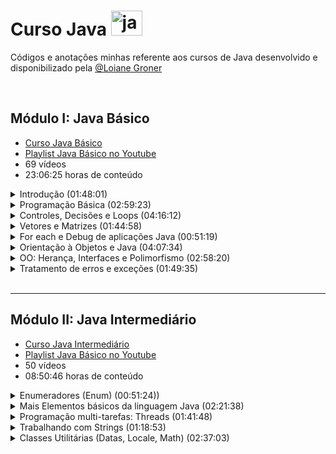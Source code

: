 # Curso Java <img alt="java" height="40" width="50" src="https://cdn.jsdelivr.net/gh/devicons/devicon/icons/java/java-original.svg" />

Códigos e anotações minhas referente aos cursos de Java desenvolvido e disponibilizado pela [@Loiane Groner](https://github.com/loiane)

<br>

## Módulo I: Java Básico

- [Curso Java Básico](https://loiane.training/curso/java-basico)
- [Playlist Java Básico no Youtube](https://www.youtube.com/watch?v=LnORjqZUMIQ&list=PLGxZ4Rq3BOBq0KXHsp5J3PxyFaBIXVs3r)
- 69 vídeos
- 23:06:25 horas de conteúdo

<details>
<summary>Introdução (01:48:01)</summary>

### [Aula 01](https://www.youtube.com/watch?v=LnORjqZUMIQ)

- Intrudução e dicas

### [Aula 02](https://www.youtube.com/watch?v=ddhH97IPrFY)

- Instalação do Java no Windows

### [Aula 03](https://www.youtube.com/watch?v=BTNp4P12DIs)

- Instalação do Java no Ubuntu

### [Aula 04](https://www.youtube.com/watch?v=xQEauKE4NTw)

- Instalação do Java no Mac OS

## Começando com Java (02:31:03)

### [Aula 05](https://www.youtube.com/watch?v=mu2ti43cgwc)

- Primeiro programa em Java (sem utilização de IDE)
- [Correção exercícios aula 05](https://www.youtube.com/watch?v=3rZNefsMmKs)

### [Aula 06](https://www.youtube.com/watch?v=dhGPGv7XCM8)

- Passando argumentos para o programa (sem utilização de IDE)
- [Correção exercíos aula 05](https://www.youtube.com/watch?v=Ebvl0BlnD-U)

### [Aula 07](https://www.youtube.com/watch?v=NoEoOaTSFMo)

- Entendendo os erros (sem utilização de IDE)
  - Erros de Sintaxe
  - Erros de Semântica
  - Erros em Tempo de Execução

### [Aula 08](https://www.youtube.com/watch?v=74QEhBpzixs)

- Instalando uma IDE
  - Eclipse
  - Netbeans

### [Aula 09](https://www.youtube.com/watch?v=KUUrrIX6wGo)

- Introdução à Orientação a Objetos
  - Vantagens
    - Reuso do código
    - Reflete o mundo real
    - Facilita a Manutenção no Código
  - Conceitos
    - Objetos
    - Classes
      - Descrição de um grupo de objetos
      - Contém nome da classe, conjunto de atributos (descrição), conjunto de métodos (comportamento)
    - Herança
      - Permite reutilização da estrutura e do comportamento de uma classe
    - Polimorfismo
      - Habilidade de variáveis terem "mais de um tipo"
  - Pacotes
    - Forma de organizar as classes
    - Convenção: domínio + projeto + pasta
      Ex.: com.loiane.cursojava.aula09

</details>
<details>
<summary>Programação Básica (02:59:23)</summary>

### [Aula 10](https://www.youtube.com/watch?v=ELBqT_rueAQ)

- Introdução a variáveis

### [Aula 11](https://www.youtube.com/watch?v=aqiB58NpKLw)

- Tipos Primitivos
  - Tipos Inteiros
    - byte (8 bits)
    - short (16 bits)
    - int (32 bits)
    - long (64 bits)
    - char
  - Tipos Ponto Flutuante
    - float (32 bits)
    - double (64 bits)
  - Tipo Char
  - Tipo Boolean
    - true
    - false
  - Literais

### [Aula 12](https://www.youtube.com/watch?v=Z6Y8zupCKfk)

- Lendo dados do teclado usando a classe Scanner

### [Aula 13](https://www.youtube.com/watch?v=199tKAE6sxo)

- Operadores
  - Operadores Aritméticos
    - adição \+
    - subtração \-
    - divisão \/
    - multiplicação \*
    - módulo \%
    - incremento \++
    - decremento \--
  - Operadores Relacionais
    - igual a ==
    - diferente de !=
    - maior que \>
    - menor que <
    - maior ou igual que >=
    - menor ou igual que <=
  - Operadores Lógicos
    - AND &
    - OR |
    - XOR ^
    - OR curto circuito ||
    - AND curto circuito &&
    - NOT !
  - Operadores de Assignment
    - +=
    - -=
    - \*=
    - /=
  - Procedência
  - [Exercícios aula 13](https://pt2.slideshare.net/loianeg/curso-java-bsico-exerccios-aulas-11-12-13)
    - [Correção exercícios aula 13](https://www.youtube.com/watch?v=pfI20o_lyRA)

</details>
<details>
<summary>Controles, Decisões e Loops (04:16:12)</summary>

### [Aula 14](https://www.youtube.com/watch?v=KJYSXTYgL_o)

- Condicionais if/else

### [Aula 15](https://www.youtube.com/watch?v=JTLgFZyBUN4)

- Condicional Switch-Case
  - [Exercícios aula 15](https://pt2.slideshare.net/loianeg/curso-java-basico-exercicios-aulas-14-15)
    - [Correção exercícios aula 15](https://www.youtube.com/watch?v=-BpAWP6T6a8)

### [Aula 16](https://www.youtube.com/watch?v=9_12LPVMJYc)

- Loop while
- Loop do-while

### [Aula 17](https://www.youtube.com/watch?v=HrfWrbmFUKQ)

- Loop for
  - [Exercícios aula 17](https://pt2.slideshare.net/loianeg/curso-java-basico-exercicios-aulas-16-17)
    - [Correção exercícios aula 15 1/5](https://www.youtube.com/watch?v=7ccdc5Vkf7Q)
    - [Correção exercícios aula 15 2/5](https://www.youtube.com/watch?v=ATEpiDIqDx4)
    - [Correção exercícios aula 15 3/5](https://www.youtube.com/watch?v=ltG7MEnTx8M)
    - [Correção exercícios aula 15 4/5](https://www.youtube.com/watch?v=bfkocfgM7_U)
    - [Correção exercícios aula 15 5/5](https://www.youtube.com/watch?v=coiYSnquB7g)

### [Aula 18](https://www.youtube.com/watch?v=rU-DCmwAtXE)

- Break
- Continue

</details>
<details>
<summary>Vetores e Matrizes (01:44:58)</summary>

### [Aula 19](https://www.youtube.com/watch?v=HxRb5KLofcI)

- Vetores/Arrays
  - [Exercícios aula 19](https://pt2.slideshare.net/loianeg/curso-java-basico-exercicios-aula-19)
    - [Correção exercícios aula 19 1/5](https://www.youtube.com/watch?v=UN6ZJBSTR0M)
    - [Correção exercícios aula 19 2/5](https://www.youtube.com/watch?v=o4S35dlr4_E)
    - [Correção exercícios aula 19 3/5](https://www.youtube.com/watch?v=eAuxsgm3pl4)
    - [Correção exercícios aula 19 4/5](https://www.youtube.com/watch?v=NZw0BbGxCmM)
    - [Correção exercícios aula 19 5/5](https://www.youtube.com/watch?v=64Bj0RMWkiU)

### Aula 20 - Matrizes

### [Parte 1](https://www.youtube.com/watch?v=P66G0rxdL-k)

- Introdução e prática

### [Parte 2](https://www.youtube.com/watch?v=C6lhdwDo2Ng)

- Manipulação

### [Parte 3](https://www.youtube.com/watch?v=99u1tAbYcww)

- Matrizes 3 dimensões

### [Parte 4](https://www.youtube.com/watch?v=QjSlHLMaTYY)

- Matrizes irregulares

  - [Exercícios aula 20](https://pt2.slideshare.net/loianeg/curso-java-basico-exercicios-aula-20)
    - [Correção exercícios aula 20 1/4](https://www.youtube.com/watch?v=Cf4sv_9vENs)
    - [Correção exercícios aula 20 2/4](https://www.youtube.com/watch?v=lHKmF-kOq90)
    - [Correção exercícios aula 20 3/4](https://www.youtube.com/watch?v=zaD6mQj11ew)
    - [Correção exercícios aula 20 4/4](https://www.youtube.com/watch?v=9h9OfzW9u9M)

</details>
<details>
<summary>For each e Debug de aplicações Java (00:51:19)</summary>

### [Aula 21](https://youtu.be/2ndBbnsqBXQ)

- Loop For Each

### [Aula 22](https://youtu.be/kbzzlKfjR8k)

- Debug no Eclipse

### [Aula 23](https://youtu.be/qlMJytCpKJg)

- Debug no Netbeans

</details>
<details>
<summary>Orientação à Objetos e Java (04:07:34)</summary>

### [Aula 24](https://youtu.be/Gq1BS63pkRA)

- Conceitos classe, objetos, atributos
  - Uma classe é uma definição de uma entidade de um objeto, onde seus atributos são suas características.
  - [Exercícios aula 24](https://pt2.slideshare.net/loianeg/curso-java-basico-exercicios-aula-24)
  - [Correção exercícios aula 24](https://www.youtube.com/watch?v=0f5wWNU_nns)

### [Aula 25](https://www.youtube.com/watch?v=-t_c6F_Uoeg)

- Classes e métodos simples

### [Aula 26](https://www.youtube.com/watch?v=_3fal2H8Agw)

- Classes e métodos com retorno

### [Aula 27](https://www.youtube.com/watch?v=ffvsI9dnDiY)

- Classes e métodos com parâmetro
  - [Exercícios aulas 25 a 27](https://pt2.slideshare.net/loianeg/curso-java-basico-exercicios-aula-25-a-27)
  - [Correção exercícios aula 27 parte 1](https://www.youtube.com/watch?v=DTewirzLmb4)
  - [Correção exercícios aula 27 parte 2](https://www.youtube.com/watch?v=SC7YLvc6Sto)
  - [Correção exercícios aula 27 parte 3](https://www.youtube.com/watch?v=eYM24XWAxSs)
  - [Correção exercícios aula 27 parte 4](https://www.youtube.com/watch?v=ZILUIBmGAmk)

### [Aula 28](https://www.youtube.com/watch?v=aRQHjfYBpM8)

- Pacotes e import
  - Convenção de pacotes Java
    - Sempre em lowercase
    - Domínio da empresa ao contrário + nome do projeto + (opcional - evitar colisão)
    - Pastas para organizar

### [Aula 29](https://www.youtube.com/watch?v=uJKcKzro9pU)

- Construtores

### [Aula 30](https://www.youtube.com/watch?v=RLzR--Pwvcs)

- Palavra chave this

### [Aula 31](https://www.youtube.com/watch?v=6oD7TE90e-M)

- Modificadores de acesso
  - default: quando não utilizamos nenhum modificador, a classe só fica visível dentro do mesmo pacote
  - public: todo mundo pode ver
  - private: somente a própria classe pode ver

### [Aula 32](https://www.youtube.com/watch?v=vKif9IxYTLY)

- Encapsulamento
  - métodos getters e setters

### [Aula 33](https://www.youtube.com/watch?v=ZpssJov_5_A)

- Sobrecarga (overload ou sobreposição) de métodos
  - é necessário declarar um segundo ou terceiro método com o mesmo nome. A asinatura do método tem que ser diferente, ou seja, um tipo de retorno diferente ou quantidade de parâmetros diferente
- Sobrecargas (overload ou sobreposição) de construtores
  - foi mencionado e aplicado nas aulas 29 e 30, com a utilização de novos construtores com a quantidade desejada de atributos (construtores com 0, 1, 2, 3, ..., atributos)
  - [Exercícios aulas 28 a 33](https://pt2.slideshare.net/loianeg/curso-java-basico-exercicios-aulas-28-a-33)
  - [Correção exercícios aula 33 parte 1](https://www.youtube.com/watch?v=eFYqJHZw2G8)
  - [Correção exercícios aula 33 parte 2](https://www.youtube.com/watch?v=LNTGVzYVtMk)
  - [Correção exercícios aula 33 parte 3](https://www.youtube.com/watch?v=iGyM6wL_w50)
  - [Correção exercícios aula 33 parte 4](https://www.youtube.com/watch?v=cv8-GNYNOOo)

### [Aula 34](https://www.youtube.com/watch?v=ZpssJov_5_A)

- Variáveis e métodos estáticos (modificador static)
  - não é necessário instanciar uma classe para utilizar os métodos desta classe
  - [Exercícios aula 34](https://pt2.slideshare.net/loianeg/curso-java-basico-exercicios-aula-34)
  - [Correção exercícios aula 34 parte 1](https://www.youtube.com/watch?v=oTy5jP7CK9c)
  - [Correção exercícios aula 34 parte 2](https://www.youtube.com/watch?v=8GGSXaUj2pk)
  - [Correção exercícios aula 34 parte 3](https://www.youtube.com/watch?v=A8caJRDWWVQ)

### [Aula 35](https://www.youtube.com/watch?v=X56_FjmbmE4)

- Recursividade
  - [Exercícios aula 35](https://pt2.slideshare.net/loianeg/curso-java-basico-exercicios-aula-35)
  - [Correção exercícios aula 35 parte 1](https://www.youtube.com/watch?v=2YyJ3CZBlAI)
  - [Correção exercícios aula 35 parte 2](https://www.youtube.com/watch?v=wl1gIU5y-II)

### [Aula 36](https://www.youtube.com/watch?v=edXQiFAdH2c)

- Relacionamento entre classes
  - [Exercícios aula 36](https://pt2.slideshare.net/loianeg/curso-java-basico-exercicios-aula-36)
  - [Correção exercícios aula 36 parte 1](https://www.youtube.com/watch?v=5-dQS7QuwcY)
  - [Correção exercícios aula 36 parte 2](https://www.youtube.com/watch?v=ML32UfX43Pw)

</details>
<details>
<summary>OO: Herança, Interfaces e Polimorfismo (02:58:20)</summary>

### [Aula 37](https://www.youtube.com/watch?v=MOXLCjL4Ik4)

- Herança

### [Aula 38](https://www.youtube.com/watch?v=aRPal-8z4RQ)

- Palavra chave super

### [Aula 39](https://www.youtube.com/watch?v=xjxDh9xbfLM)

- Modificadores de acesso + protected
  - default -> é visível nos pacotes iguais ao do atributo e na própria classe
  - public -> é visível em todos os pacotes e todas as classes
  - private -> é visível apenas dentro da própria classe
  - protected -> é visível na própria classe, nas outras classes do pacote e na subclasse

### [Aula 40](https://www.youtube.com/watch?v=pMPlngyWHLM)

- Herança e Polimorfismo: sobrecarga de métodos

### [Aula 41](https://www.youtube.com/watch?v=Oibb-17nD14)

- Classes abstratas
  - quando é adicionado 'abstract' a uma classe, ela não poderá ser instanciada, apenas será instanciada as suas descendentes.
  - ao adicionar 'absctract' a um método, todos as subclasses deverão obrigatoriamente implementar este método.

### [Aula 42](https://www.youtube.com/watch?v=858FJ6DQRVg)

- Palavra chave final
  - Faz com que a classe não possa ser extendida
  - Ao ser usado em variável, a torna imutável

### [Aula 43](https://www.youtube.com/watch?v=dAGvL88bO9o)

- Classe Object
  - sobrescrita do método toString
  - sobrescrita do método equals
  - [Exercícios aulas 36 a 43](https://pt2.slideshare.net/loianeg/curso-java-basico-exercicios-aula-36)
  - [Correção exercícios aula 43 parte 1](https://www.youtube.com/watch?v=Ghp5pmbxDTU)
  - [Correção exercícios aula 43 parte 1](https://www.youtube.com/watch?v=ZSyCf11JJOM)
  - [Correção exercícios aula 43 parte 1](https://www.youtube.com/watch?v=M631ZCkX-Dg)

### [Aula 44](https://www.youtube.com/watch?v=6uLLfRNgRA4)

- Interfaces
  - Uma classe abstrata que apenas contém métodos abstratos
  - Uma classe pode implementar diversas interfaces
  - Todo atributo declarado dentro de uma interface é público, estático e final

### [Aula 45](https://www.youtube.com/watch?v=POEf8DKZWds)

- Casting (conversão)
  - upcasting -> transformando uma classe menor em um tipo de uma classe maior
    - geralmente é automático
    - não há necessidade de fazer manual, porém upcasting manual é permitido
  - downcasting -> transforma o objeto de uma superclasse em uma subclasse
- instanceOf

### [Aula 46](https://www.youtube.com/watch?v=h-R4mWzmRKc)

- Interface
  - Herança múltipla permitido; uma interface pode estender várias interfaces
  - palavra chave `implements` é utilizada para implementar uma interface
  - por padrão todos os métodos são públicos e abstratos (`public abstract`) - não tem necessidade de declarar os mesmos
  - interfaces não tem implementação
  - todos os métodos de uma interface precisam ser sobrescritos
  - todas as variáveis declaradas numa interface são `public static final`(constantes)
  - interfaces não tem construtor(es)
  - métodos não podem ser estáticos (`static`)
- Classe Abstrata

  - Herança múltipla não é possível; uma classe só pode estender uma única classe
  - palavra chave `extends` é utilizada para estrender uma classe
  - métodos podem ter modificadores public e abstract se necessário, e podem utilizar outros modificadores também
  - podem ter implementação parcial
  - somente métodos abstratos precisam ser sobrescritos(obrigatório)
  - variáveis podem ser declaradas como `public static final` se necessário, as não é obrigtório
  - classes abstratas podem ter construtores
  - métodos não abstratos podem ser estáticos (`static`)
  - [Exercícios aulas 44 a 46](https://pt2.slideshare.net/loianeg/curso-java-basico-exercicios-aulas-44-a-46)
  - [Correção exercícios aula 46 parte 1](https://www.youtube.com/watch?v=3hZCLp0g1TE)
  - [Correção exercícios aula 46 parte 2](https://www.youtube.com/watch?v=2M1qOF24HMA)
  - [Correção exercícios aula 46 parte 3](https://www.youtube.com/watch?v=mLHT8GxG0Sw)

   </details>

<details>
<summary>Tratamento de erros e exceções (01:49:35)</summary>

### [Aula 47](https://www.youtube.com/watch?v=ld2C4GcAtsg)

- Exceptions:
  - try
  - catch

### [Aula 48](https://www.youtube.com/watch?v=G8-fhwpHdFU)

- Exceptions:
  - múltiplos catch

### [Aula 49](https://www.youtube.com/watch?v=Xb9rK6L4GYA)

- Exceptions:
  - finally

### [Aula 50](https://www.youtube.com/watch?v=CW7DER5TqLM)

- Exceptions:
  - stacktrace
  - throws
  - classe Throwable
    - getMessage()
    - printStackTrace
  - Erro: resulta na finalização do programa
  - Exception: possível tratar o erro e continuar execução do programa

### [Aula 51](https://www.youtube.com/watch?v=5R8pw1V2H-g)

- Exceptions:
  - tipos de erros no Java
  - Erro: acontece em tempo de execução, resulta na finalização do programa, não tem tratamento.
    - exemplo OutOfMemoryError: acabou a memória, não tem como tratar.
  - Exception: possível tratar o erro e continuar execução do programa
    - checked (verificada)
      - IOException: podem ocorrer na leitura e abertura de arquivo
      - SQLException: relacionados a banco de dados
    - unchecked (não verificada) - acontecem em tempo de execução do programa (runtime exception)
      - ArrayIndexOutOfBoundsException: quando tentamos acessar um índice do array que não está disponível
      - NullPointerException: por exemplo, chamar um método de uma variável que não foi iniciada ainda.
      - ArithmeticException: como por exemplo dividir número por 0
      - ClassCastException: vimos erros assim nas aulas de casting
  - [Exercícios aulas 47 a 52](https://pt2.slideshare.net/loianeg/curso-java-basico-exercicios-aulas-47-a-52)
  - [Correção exercícios aula 52](https://www.youtube.com/watch?v=tc48uwR9Qto)

</details>
<br>
<hr>

## Módulo II: Java Intermediário

- [Curso Java Intermediário](https://loiane.training/curso/java-intermediario)
- [Playlist Java Básico no Youtube](https://www.youtube.com/watch?v=EdEKx24xHGc&list=PLGxZ4Rq3BOBoqYyFWOV_YbfBW80YGAGEI)
- 50 vídeos
- 08:50:46 horas de conteúdo

<details>
<summary>Enumeradores (Enum) (00:51:24))</summary>

### [Aula 53](https://www.youtube.com/watch?v=EdEKx24xHGc)

- Enumeradores (Enum)

### [Aula 54](https://www.youtube.com/watch?v=eTtArKB24pc)

- Enumeradores como classe
  - construtor
  - métodos
  - Enums extends a classe java.lang.Enum
  - Podem ser comparados usando ==
  - Não podem ser instanciadas com `new`
  - Podem implementar interfaces
  - Não existe herança em enum
  - Pode ser declarado separadamente ou dentro de classe

### [Aula 55](https://www.youtube.com/watch?v=hdF8IkkOZcw)

- value
- valueOf

### [Aula 56](https://www.youtube.com/watch?v=sfc4-IZj744)

- métodos abstratos
  - [Exercício Aula 56](https://www.youtube.com/watch?v=fc6ctPYRS4g)

</details>

<details>
<summary>Mais Elementos básicos da linguagem Java (02:21:38)</summary>

### [Aula 57](https://www.youtube.com/watch?v=U0dcVFvJIhk)

- Wrappers
  - classes de tipo primitivo

### [Aula 58](https://www.youtube.com/watch?v=M_YRtU4xRWE)

- Autoboxing
- Unboxing

### [Aula 59](https://www.youtube.com/watch?v=S2j0EWufOeI)

- Importação estática (static import)

### [Aula 60](https://www.youtube.com/watch?v=nZOJ5XxPu2o)

- Escopo de Variáveis

### [Aula 61](https://www.youtube.com/watch?v=B2w7bESRZNU)

- Passagem de parâmetros por valor e por referência

### [Aula 62](https://www.youtube.com/watch?v=vIthjvYNf08)

- Varargs

</details>

<details>
<summary>Programação multi-tarefas: Threads (01:41:48)</summary>
</details>

<details>
<summary>Trabalhando com Strings (01:18:53)</summary>
</details>

<details>
<summary>Classes Utilitárias (Datas, Locale, Math) (02:37:03)</summary>
</details>
